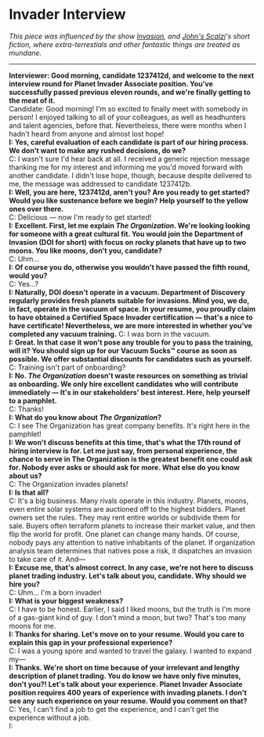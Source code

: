 # Invader Interview

*This piece was influenced by the show [Invasion](https://en.wikipedia.org/wiki/Invasion_(2021_TV_series)), and [John's Scalzi](https://en.wikipedia.org/wiki/John_Scalzi)'s short fiction, where extra-terrestials and other fantastic things are treated as mundane.*

---

**Interviewer: Good morning, candidate 1237412d, and welcome to the next interview round for Planet Invader Associate position. You've successfully passed previous eleven rounds, and we're finally getting to the meat of it.**  
Candidate: Good morning! I'm so excited to finally meet with somebody in person! I enjoyed talking to all of your colleagues, as well as headhunters and talent agencies, before that. Nevertheless, there were months when I hadn't heard from anyone and almost lost hope!  
**I: Yes, careful evaluation of each candidate is part of our hiring process. We don't want to make any rushed decisions, do we?**  
C: I wasn't sure I'd hear back at all. I received a generic rejection message thanking me for my interest and informing me you'd moved forward with another candidate. I didn't lose hope, though, because despite delivered to me, the message was addressed to candidate 1237412b.  
**I: Well, you are here, 1237412d, aren't you? Are you ready to get started? Would you like sustenance before we begin? Help yourself to the yellow ones over there.**  
C: Delicious — now I'm ready to get started!  
**I: Excellent. First, let me explain *The Organization*. We're looking looking for someone with a great cultural fit. You would join the Department of Invasion (DOI for short) with focus on rocky planets that have up to two moons. You like moons, don't you, candidate?**  
C: Uhm…  
**I: Of course you do, otherwise you wouldn't have passed the fifth round, would you?**  
C: Yes…?  
**I: Naturally, DOI doesn't operate in a vacuum. Department of Discovery regularly provides fresh planets suitable for invasions. Mind you, we do, in fact, operate in the vacuum of space. In your resume, you proudly claim to have obtained a Certified Space Invader certification — that's a nice to have certificate! Nevertheless, we are more interested in whether you've completed any vacuum training.**
C: I was born in the vacuum.  
**I: Great. In that case it won't pose any trouble for you to pass the training, will it? You should sign up for our Vacuum Sucks™ course as soon as possible. We offer substantial discounts for candidates such as yourself.**  
C: Training isn't part of onboarding?  
**I: No. *The Organization* doesn't waste resources on something as trivial as onboarding. We only hire excellent candidates who will contribute immediately — It's in our stakeholders' best interest. Here, help yourself to a pamphlet.**  
C: Thanks!  
**I: What do you know about *The Organization*?**  
C: I see The Organization has great company benefits. It's right here in the pamphlet!  
**I: We won't discuss benefits at this time, that's what the 17th round of hiring interview is for. Let me just say, from personal experience, the chance to serve in The Organization is the greatest benefit one could ask for. Nobody ever asks or should ask for more. What else do you know about us?**  
C: The Organization invades planets!  
**I: Is that all?**  
C: It's a big business. Many rivals operate in this industry. Planets, moons, even entire solar systems are auctioned off to the highest bidders. Planet owners set the rules. They may rent entire worlds or subdivide them for sale. Buyers often terraform planets to increase their market value, and then flip the world for profit. One planet can change many hands. Of course, nobody pays any attention to native inhabitants of the planet. If organization analysis team determines that natives pose a risk, it dispatches an invasion to take care of it. And—  
**I: Excuse me, that's almost correct. In any case, we're not here to discuss planet trading industry. Let's talk about you, candidate. Why should we hire you?**  
C: Uhm… I'm a born invader!  
**I: What is your biggest weakness?**  
C: I have to be honest. Earlier, I said I liked moons, but the truth is I'm more of a gas-giant kind of guy. I don't mind a moon, but two? That's too many moons for me.  
**I: Thanks for sharing. Let's move on to your resume. Would you care to explain this gap in your professional experience?**  
C: I was a young spore and wanted to travel the galaxy. I wanted to expand my—  
**I: Thanks. We're short on time because of your irrelevant and lengthy description of planet trading. You do know we have only five minutes, don't you?! Let's talk about your experience. Planet Invader Associate position requires 400 years of experience with invading planets. I don't see any such experience on your resume. Would you comment on that?**  
C: Yes, I can't find a job to get the experience, and I can't get the experience without a job.  
I:    


